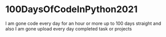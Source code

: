 # 100DaysOfCodeInPython2021
I am gone code every day for an hour or more up to 100 days straight and also I am gone upload every day completed task or projects
